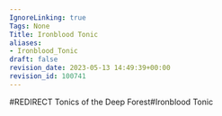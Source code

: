 ```yaml
---
IgnoreLinking: true
Tags: None
Title: Ironblood Tonic
aliases:
- Ironblood_Tonic
draft: false
revision_date: 2023-05-13 14:49:39+00:00
revision_id: 100741
---
```


#REDIRECT Tonics of the Deep Forest#Ironblood Tonic